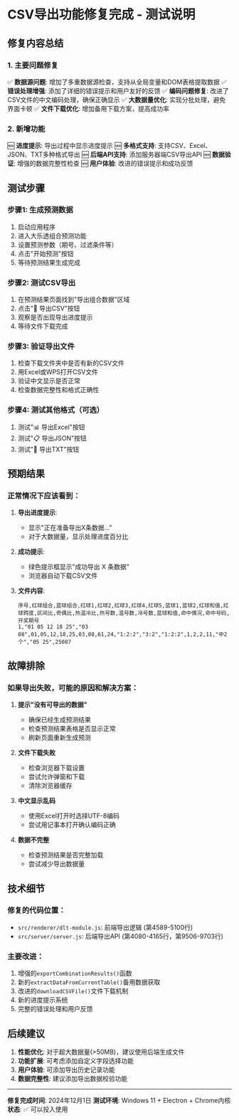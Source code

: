 # CSV导出功能修复完成 - 测试说明

## 修复内容总结

### 1. 主要问题修复

✅ **数据源问题**: 增加了多重数据源检查，支持从全局变量和DOM表格提取数据
✅ **错误处理增强**: 添加了详细的错误提示和用户友好的反馈
✅ **编码问题修复**: 改进了CSV文件的中文编码处理，确保正确显示
✅ **大数据量优化**: 实现分批处理，避免界面卡顿
✅ **文件下载优化**: 增加备用下载方案，提高成功率

### 2. 新增功能

🆕 **进度提示**: 导出过程中显示进度提示
🆕 **多格式支持**: 支持CSV、Excel、JSON、TXT多种格式导出
🆕 **后端API支持**: 添加服务器端CSV导出API
🆕 **数据验证**: 增强的数据完整性检查
🆕 **用户体验**: 改进的错误提示和成功反馈

## 测试步骤

### 步骤1: 生成预测数据
1. 启动应用程序
2. 进入大乐透组合预测功能
3. 设置预测参数（期号、过滤条件等）
4. 点击"开始预测"按钮
5. 等待预测结果生成完成

### 步骤2: 测试CSV导出
1. 在预测结果页面找到"导出组合数据"区域
2. 点击"📄 导出CSV"按钮
3. 观察是否出现导出进度提示
4. 等待文件下载完成

### 步骤3: 验证导出文件
1. 检查下载文件夹中是否有新的CSV文件
2. 用Excel或WPS打开CSV文件
3. 验证中文显示是否正常
4. 检查数据完整性和格式正确性

### 步骤4: 测试其他格式（可选）
1. 测试"📊 导出Excel"按钮
2. 测试"📋 导出JSON"按钮
3. 测试"📝 导出TXT"按钮

## 预期结果

### 正常情况下应该看到：

1. **导出进度提示**:
   - 显示"正在准备导出X条数据..."
   - 对于大数据量，显示处理进度百分比

2. **成功提示**:
   - 绿色提示框显示"成功导出 X 条数据"
   - 浏览器自动下载CSV文件

3. **文件内容**:
   ```csv
   序号,红球组合,蓝球组合,红球1,红球2,红球3,红球4,红球5,蓝球1,蓝球2,红球和值,红球跨度,区间比,奇偶比,热温冷比,热号数,温号数,冷号数,蓝球和值,命中情况,命中号码,开奖期号
   1,"01 05 12 18 25","03 08",01,05,12,18,25,03,08,61,24,"1:2:2","3:2","1:2:2",1,2,2,11,"中2个","05 25",25087
   ```

## 故障排除

### 如果导出失败，可能的原因和解决方案：

1. **提示"没有可导出的数据"**
   - 确保已经生成预测结果
   - 检查预测结果表格是否显示正常
   - 刷新页面重新生成预测

2. **文件下载失败**
   - 检查浏览器下载设置
   - 尝试允许弹窗和下载
   - 清除浏览器缓存

3. **中文显示乱码**
   - 使用Excel打开时选择UTF-8编码
   - 尝试用记事本打开确认编码正确

4. **数据不完整**
   - 检查预测结果是否完整加载
   - 尝试减少导出数据量

## 技术细节

### 修复的代码位置：
- `src/renderer/dlt-module.js`: 前端导出逻辑 (第4589-5100行)
- `src/server/server.js`: 后端导出API (第4080-4165行，第9506-9703行)

### 主要改进：
1. 增强的`exportCombinationResults()`函数
2. 新的`extractDataFromCurrentTable()`备用数据获取
3. 改进的`downloadCSVFile()`文件下载机制
4. 新的进度提示系统
5. 完整的错误处理和用户反馈

## 后续建议

1. **性能优化**: 对于超大数据量(>50MB)，建议使用后端生成文件
2. **功能扩展**: 可考虑添加自定义字段选择功能
3. **用户体验**: 可添加导出历史记录功能
4. **数据完整性**: 建议添加导出数据校验功能

---

**修复完成时间**: 2024年12月1日
**测试环境**: Windows 11 + Electron + Chrome内核
**状态**: ✅ 可以投入使用